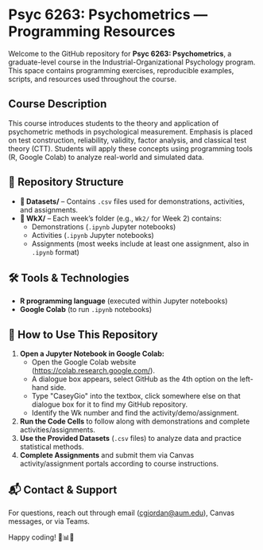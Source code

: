 # Psyc 6263: Psychometrics — Programming Resources

Welcome to the GitHub repository for **Psyc 6263: Psychometrics**, a graduate-level course in the Industrial-Organizational Psychology program. This space contains programming exercises, reproducible examples, scripts, and resources used throughout the course.

## Course Description

This course introduces students to the theory and application of psychometric methods in psychological measurement. Emphasis is placed on test construction, reliability, validity, factor analysis, and classical test theory (CTT). Students will apply these concepts using programming tools (R, Google Colab) to analyze real-world and simulated data.

## 📂 **Repository Structure**  

- **📁 Datasets/** – Contains `.csv` files used for demonstrations, activities, and assignments.  
- **📁 WkX/** – Each week’s folder (e.g., `Wk2/` for Week 2) contains:  
  - Demonstrations (`.ipynb` Jupyter notebooks)  
  - Activities (`.ipynb` Jupyter notebooks)  
  - Assignments (most weeks include at least one assignment, also in `.ipynb` format)

## 🛠 **Tools & Technologies**  

- **R programming language** (executed within Jupyter notebooks)  
- **Google Colab** (to run `.ipynb` notebooks)  

## 🚀 **How to Use This Repository**  

1. **Open a Jupyter Notebook in Google Colab:**  
   - Open the Google Colab website (https://colab.research.google.com/).
   - A dialogue box appears, select GitHub as the 4th option on the left-hand side.
   - Type "CaseyGio" into the textbox, click somewhere else on that dialogue box for it to find my GitHub repository.
   - Identify the Wk number and find the activity/demo/assignment.
2. **Run the Code Cells** to follow along with demonstrations and complete activities/assignments.  
3. **Use the Provided Datasets** (`.csv` files) to analyze data and practice statistical methods.  
4. **Complete Assignments** and submit them via Canvas activity/assignment portals according to course instructions.  

## 📬 **Contact & Support**  

For questions, reach out through email (cgiordan@aum.edu), Canvas messages, or via Teams.   

Happy coding! 🧠📊✨  
